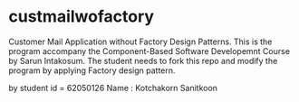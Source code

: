 # custmailwofactory
Customer Mail Application without Factory Design Patterns.
This is the program accompany the Component-Based Software Developemnt Course by Sarun Intakosum.
The student needs to fork this repo and modify the program by applying Factory design pattern.

by student id = 62050126 Name : Kotchakorn Sanitkoon
